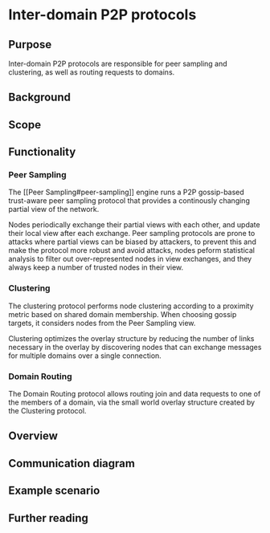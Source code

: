 # Inter-domain P2P protocols

## Purpose

Inter-domain P2P protocols are responsible for peer sampling and clustering,
as well as routing requests to domains.

## Background

## Scope

## Functionality

### Peer Sampling

The [[Peer Sampling#peer-sampling]] engine runs a P2P gossip-based trust-aware peer sampling protocol
that provides a continously changing partial view of the network.

Nodes periodically exchange their partial views with each other, and update their local view after each exchange.
Peer sampling protocols are prone to attacks where partial views can be biased by attackers,
to prevent this and make the protocol more robust and avoid attacks,
nodes peform statistical analysis to filter out over-represented nodes in view exchanges,
and they always keep a number of trusted nodes in their view.

### Clustering

The clustering protocol performs node clustering according to a proximity metric based on shared domain membership.
When choosing gossip targets, it considers nodes from the Peer Sampling view.

Clustering optimizes the overlay structure by reducing the number of links necessary in the overlay by discovering nodes
that can exchange messages for multiple domains over a single connection.

### Domain Routing

The Domain Routing protocol allows routing join and data requests to one of the members of a domain,
via the small world overlay structure created by the Clustering protocol.

<!-- Outline the responsibilities of the engines and describe high-level protocols. -->

## Overview

<!-- High-level overview of the engines: introduce the engines, along with visualizations to illustrate their relationship. -->

## Communication diagram

<!-- Diagram illustrating message flows between engines -->

## Example scenario

<!-- Short message cascade from a typical common message sent to the machine  -->
<!-- E.g. an example of the common case "life of a transaction or whatever" flow from inputs to outputs -->

## Further reading

